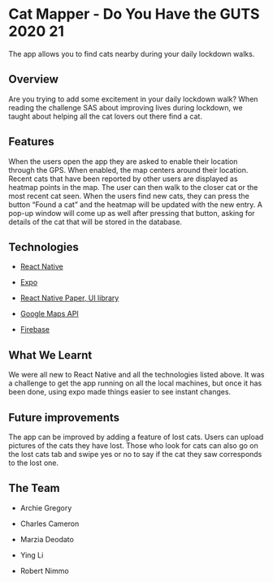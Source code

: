 # Cat Mapper - Do You Have the GUTS 2020 21

The app allows you to find cats nearby during your daily lockdown walks. 

## Overview

Are you trying to add some excitement in your daily lockdown walk? When reading the challenge SAS about improving lives during lockdown, we taught about helping all the cat lovers out there find a cat.


## Features

When the users open the app they are asked to enable their location through the GPS. When enabled, the map centers around their location.  Recent cats that have been reported by other users are displayed as heatmap points in the map. The user can then walk to the closer cat or the most recent cat seen. When the users find  new cats, they can press the button “Found a cat” and the heatmap will be updated with the new entry. A pop-up window will come up as well after pressing that button, asking for details of the cat that will be stored in the database. 

## Technologies

- [React Native](https://reactnative.dev/docs/getting-started)

- [Expo](https://docs.expo.io/)

- [React Native Paper, UI library](https://callstack.github.io/react-native-paper/)

- [Google Maps API](https://docs.expo.io/versions/latest/sdk/google/)

- [Firebase](https://firebase.google.com/docs)

## What We Learnt

We were all new to React Native and all the technologies listed above. It was a challenge to get the app running on all the local machines, but once it has been done, using expo made things easier to see instant changes. 

## Future improvements 

The app can be improved by adding a feature of lost cats. Users can upload pictures of the cats they have lost. Those who look for cats  can also go on the lost cats tab and swipe yes or no to say if the cat they saw corresponds to the lost one.  

## The Team

- Archie Gregory

- Charles Cameron 

- Marzia Deodato

- Ying Li

- Robert Nimmo
